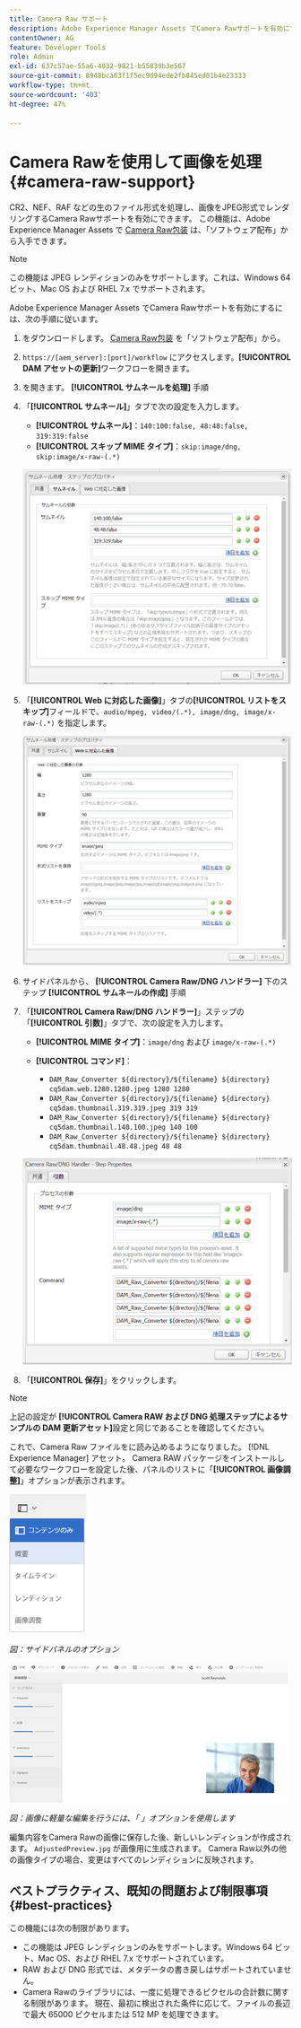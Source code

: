 ```yaml
---
title: Camera Raw サポート
description: Adobe Experience Manager Assets でCamera Rawサポートを有効にする方法を説明します。
contentOwner: AG
feature: Developer Tools
role: Admin
exl-id: 637c57ae-55a6-4032-9821-b55839b3e567
source-git-commit: 8948bca63f1f5ec9d94ede2fb845ed01b4e23333
workflow-type: tm+mt
source-wordcount: '403'
ht-degree: 47%

---
```


# Camera Rawを使用して画像を処理 {#camera-raw-support}

CR2、NEF、RAF などの生のファイル形式を処理し、画像をJPEG形式でレンダリングするCamera Rawサポートを有効にできます。 この機能は、Adobe Experience Manager Assets で [Camera Raw包装](https://experience.adobe.com/#/downloads/content/software-distribution/en/aem.html?package=/content/software-distribution/en/details.html/content/dam/aem/public/adobe/packages/aem630/product/assets/aem-assets-cameraraw-pkg) は、「ソフトウェア配布」から入手できます。

>[!NOTE]
>
>この機能は JPEG レンディションのみをサポートします。これは、Windows 64 ビット、Mac OS および RHEL 7.x でサポートされます。

Adobe Experience Manager Assets でCamera Rawサポートを有効にするには、次の手順に従います。

1. をダウンロードします。 [Camera Raw包装](https://experience.adobe.com/#/downloads/content/software-distribution/en/aem.html?package=/content/software-distribution/en/details.html/content/dam/aem/public/adobe/packages/aem630/product/assets/aem-assets-cameraraw-pkg) を「ソフトウェア配布」から。

1. `https://[aem_server]:[port]/workflow` にアクセスします。**[!UICONTROL DAM アセットの更新]**&#x200B;ワークフローを開きます。

1. を開きます。 **[!UICONTROL サムネールを処理]** 手順

1. 「**[!UICONTROL サムネール]**」タブで次の設定を入力します。

   * **[!UICONTROL サムネール]**：`140:100:false, 48:48:false, 319:319:false`
   * **[!UICONTROL スキップ MIME タイプ]**：`skip:image/dng, skip:image/x-raw-(.*)`

   ![chlimage](assets/chlimage_1-334.png)

1. 「**[!UICONTROL Web に対応した画像]**」タブの&#x200B;**[!UICONTROL リストをスキップ]**&#x200B;フィールドで、`audio/mpeg, video/(.*), image/dng, image/x-raw-(.*)` を指定します。

   ![chlimage](assets/chlimage_1-335.png)

1. サイドパネルから、 **[!UICONTROL Camera Raw/DNG ハンドラー]** 下のステップ **[!UICONTROL サムネールの作成]** 手順

1. 「**[!UICONTROL Camera Raw/DNG ハンドラー]**」ステップの「**[!UICONTROL 引数]**」タブで、次の設定を入力します。

   * **[!UICONTROL MIME タイプ]**：`image/dng` および `image/x-raw-(.*)`
   * **[!UICONTROL コマンド]**：

      * `DAM_Raw_Converter ${directory}/${filename} ${directory} cq5dam.web.1280.1280.jpeg 1280 1280`
      * `DAM_Raw_Converter ${directory}/${filename} ${directory} cq5dam.thumbnail.319.319.jpeg 319 319`
      * `DAM_Raw_Converter ${directory}/${filename} ${directory} cq5dam.thumbnail.140.100.jpeg 140 100`
      * `DAM_Raw_Converter ${directory}/${filename} ${directory} cq5dam.thumbnail.48.48.jpeg 48 48`

   ![chlimage_1-336](assets/chlimage_1-336.png)

1. 「**[!UICONTROL 保存]**」をクリックします。

>[!NOTE]
>
>上記の設定が **[!UICONTROL Camera RAW および DNG 処理ステップによるサンプルの DAM 更新アセット]**&#x200B;設定と同じであることを確認してください。

これで、Camera Raw ファイルをに読み込めるようになりました。 [!DNL Experience Manager] アセット。 Camera RAW パッケージをインストールして必要なワークフローを設定した後、パネルのリストに「**[!UICONTROL 画像調整]**」オプションが表示されます。

![chlimage_1-337](assets/chlimage_1-337.png)

*図：サイドパネルのオプション*

![chlimage_1-338](assets/chlimage_1-338.png)

*図：画像に軽量な編集を行うには、「 」オプションを使用します*

編集内容をCamera Rawの画像に保存した後、新しいレンディションが作成されます。 `AdjustedPreview.jpg` が画像用に生成されます。 Camera Raw以外の他の画像タイプの場合、変更はすべてのレンディションに反映されます。

## ベストプラクティス、既知の問題および制限事項 {#best-practices}

この機能には次の制限があります。

* この機能は JPEG レンディションのみをサポートします。Windows 64 ビット、Mac OS、および RHEL 7.x でサポートされています。
* RAW および DNG 形式では、メタデータの書き戻しはサポートされていません。
* Camera Rawのライブラリには、一度に処理できるピクセルの合計数に関する制限があります。 現在、最初に検出された条件に応じて、ファイルの長辺で最大 65000 ピクセルまたは 512 MP を処理できます。
